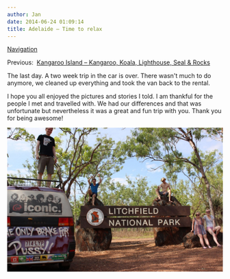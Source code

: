 ```yaml
---
author: Jan
date: 2014-06-24 01:09:14
title: Adelaide – Time to relax
---
```


[Navigation](/posts/30-der-stuart-highway/)

Previous:  [Kangaroo Island – Kangaroo, Koala, Lighthouse, Seal & Rocks](../day_14)

The last day. A two week trip in the car is over. There wasn't much to do
anymore, we cleaned up everything and took the van back to the rental.

I hope you all enjoyed the pictures and stories I told. I am thankful for the
people I met and travelled with. We had our differences and that was
unfortunate but nevertheless it was a great and fun trip with you. Thank you
for being awesome!

![Image](./images/entry.jpg)

